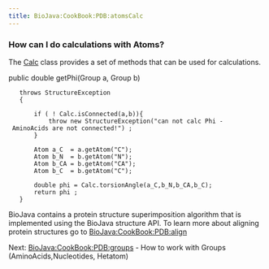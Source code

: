 ```yaml
---
title: BioJava:CookBook:PDB:atomsCalc
---
```


### How can I do calculations with Atoms?

The
[Calc](http://www.biojava.org/docs/api/org/biojava/bio/structure/Calc.html)
class provides a set of methods that can be used for calculations.

<java> public double getPhi(Group a, Group b)

`   throws StructureException`  
`   {`  
`       `  
`       if ( ! Calc.isConnected(a,b)){`  
`           throw new StructureException("can not calc Phi - AminoAcids are not connected!") ;`  
`       } `  
`       `  
`       Atom a_C  = a.getAtom("C");`  
`       Atom b_N  = b.getAtom("N");`  
`       Atom b_CA = b.getAtom("CA");`  
`       Atom b_C  = b.getAtom("C");`  
`       `  
`       double phi = Calc.torsionAngle(a_C,b_N,b_CA,b_C);`  
`       return phi ;`  
`   }`

</java>

BioJava contains a protein structure superimposition algorithm that is
implemented using the BioJava structure API. To learn more about
aligning protein structures go to <BioJava:CookBook:PDB:align>

Next: <BioJava:CookBook:PDB:groups> - How to work with Groups
(AminoAcids,Nucleotides, Hetatom)
